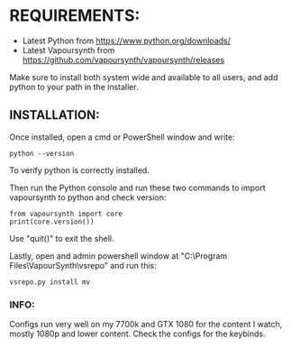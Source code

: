 # REQUIREMENTS: 
   - Latest Python from https://www.python.org/downloads/
   - Latest Vapoursynth from https://github.com/vapoursynth/vapoursynth/releases

Make sure to install both system wide and available to all users, and add python to your path in the installer.

## INSTALLATION:

Once installed, open a cmd or PowerShell window and write:

   `python --version`

To verify python is correctly installed.

Then run the Python console and run these two commands to import vapoursynth to python and check version:

```   
from vapoursynth import core
print(core.version())
```

Use "quit()" to exit the shell.

Lastly, open and admin powershell window at "C:\Program Files\VapourSynth\vsrepo" and run this:

```
vsrepo.py install mv
```

### INFO:

Configs run very well on my 7700k and GTX 1080 for the content I watch, mostly 1080p and lower content. Check the configs for the keybinds.
